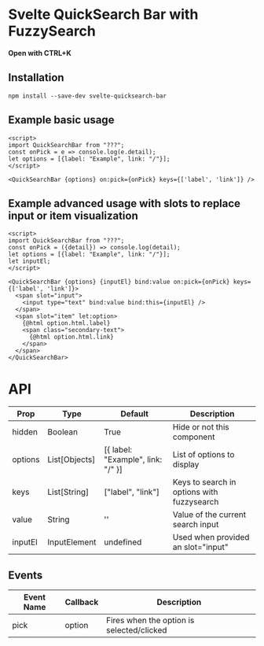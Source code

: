 # Svelte QuickSearch Bar with FuzzySearch

**Open with CTRL+K**

## Installation

```
npm install --save-dev svelte-quicksearch-bar
```

## Example basic usage


```
<script>
import QuickSearchBar from "???";
const onPick = e => console.log(e.detail);
let options = [{label: "Example", link: "/"}];
</script>

<QuickSearchBar {options} on:pick={onPick} keys={['label', 'link']} />
```

## Example advanced usage with slots to replace input or item visualization


```
<script>
import QuickSearchBar from "???";
const onPick = ({detail}) => console.log(detail);
let options = [{label: "Example", link: "/"}];
let inputEl;
</script>

<QuickSearchBar {options} {inputEl} bind:value on:pick={onPick} keys={['label', 'link']}>
  <span slot="input">
    <input type="text" bind:value bind:this={inputEl} />
  </span>
  <span slot="item" let:option>
    {@html option.html.label}
    <span class="secondary-text">
      {@html option.html.link}
    </span>
  </span>
</QuickSearchBar>
```


# API

| Prop | Type | Default | Description |
|------|------|---------|-------------|
| hidden | Boolean | True | Hide or not this component
| options | List[Objects] | [{ label: "Example", link: "/" }] | List of options to display
| keys | List[String] | ["label", "link"] | Keys to search in options with fuzzysearch
| value | String | '' | Value of the current search input
| inputEl | InputElement | undefined | Used when provided an slot="input"

## Events

| Event Name | Callback | Description |
|------|------|----------|
| pick | option | Fires when the option is selected/clicked
